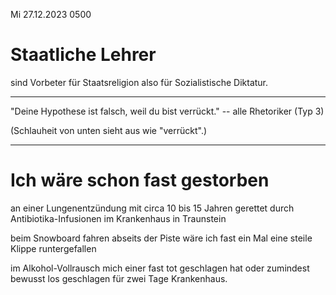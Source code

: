 Mi 27.12.2023 0500

# Staatliche Lehrer

sind Vorbeter für Staatsreligion
also für Sozialistische Diktatur.

----

"Deine Hypothese ist falsch,
weil du bist verrückt."
-- alle Rhetoriker (Typ 3)

(Schlauheit von unten
sieht aus wie "verrückt".)

----

# Ich wäre schon fast gestorben

an einer Lungenentzündung
mit circa 10 bis 15 Jahren
gerettet durch Antibiotika-Infusionen
im Krankenhaus in Traunstein

beim Snowboard fahren
abseits der Piste
wäre ich fast ein Mal
eine steile Klippe runtergefallen

im Alkohol-Vollrausch
mich einer fast tot geschlagen hat
oder zumindest bewusst los geschlagen
für zwei Tage Krankenhaus.
